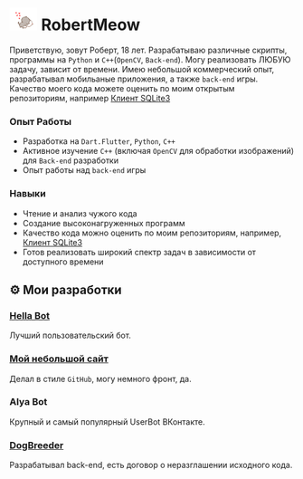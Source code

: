 # <img height="40" src="https://raw.githubusercontent.com/RobertMeow/RobertMeow/master/files/meow.gif"/> RobertMeow
Приветствую, зовут Роберт, 18 лет. Разрабатываю различные скрипты, программы на `Python` и `C++`(`OpenCV`, `Back-end`). Могу реализовать ЛЮБУЮ задачу, зависит от времени. Имею небольшой коммерческий опыт, разрабатывал мобильаные приложения, а также `back-end` игры. Качество моего кода можете оценить по моим открытым репозиториям, например [Клиент SQLite3](https://github.com/RobertMeow/sqlite_sync)

### Опыт Работы
- Разработка на `Dart.Flutter`, `Python`, `C++`
- Активное изучение `C++` (включая `OpenCV` для обработки изображений) для `Back-end` разработки
- Опыт работы над `back-end` игры

### Навыки
- Чтение и анализ чужого кода
- Создание высоконагруженных программ
- Качество кода можно оценить по моим репозиториям, например, [Клиент SQLite3](https://github.com/RobertMeow/sqlite_sync)
- Готов реализовать широкий спектр задач в зависимости от доступного времени

## ⚙ Мои разработки
### [Hella Bot](https://hella.team)
Лучший пользовательский бот.
### [Мой небольшой сайт](https://berht.dev)
Делал в стиле `GitHub`, могу немного фронт, да.
### Alya Bot
Крупный и самый популярный UserBot ВКонтакте.
### [DogBreeder](https://vk.com/dogbreedergame)
Разрабатывал back-end, есть договор о неразглашении исходного кода.
